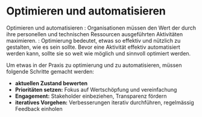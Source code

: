 # Optimieren und automatisieren

Optimieren und automatisieren
: 
Organisationen müssen den Wert der durch ihre personellen und technischen Ressourcen ausgeführten Aktivitäten maximieren.
:
Optimierung bedeutet, etwas so effektiv und nützlich zu gestalten, wie es sein sollte. Bevor eine Aktivität effektiv automatisiert werden kann, 
sollte sie so weit wie möglich und sinnvoll optimiert werden.

Um etwas in der Praxis zu optimierung und zu automatisieren, müssen folgende Schritte gemacht werden:

- **aktuellen Zustand bewerten**
- **Prioritäten setzen:** Fokus auf Wertschöpfung und vereinfachung
- **Engagement:** Stakeholder einbeziehen, Transparenz fördern
- **iteratives Vorgehen:** Verbesserungen iterativ durchführen, regelmässig Feedback einholen